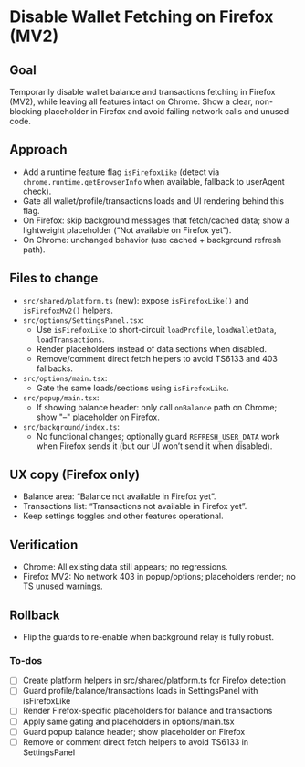 <!-- f602ada3-5549-4e26-8c92-702a82f5786c 3d7ca8a0-1748-4865-9776-88a6ad435369 -->
# Disable Wallet Fetching on Firefox (MV2)

## Goal
Temporarily disable wallet balance and transactions fetching in Firefox (MV2), while leaving all features intact on Chrome. Show a clear, non-blocking placeholder in Firefox and avoid failing network calls and unused code.

## Approach
- Add a runtime feature flag `isFirefoxLike` (detect via `chrome.runtime.getBrowserInfo` when available, fallback to userAgent check).
- Gate all wallet/profile/transactions loads and UI rendering behind this flag.
- On Firefox: skip background messages that fetch/cached data; show a lightweight placeholder (“Not available on Firefox yet”).
- On Chrome: unchanged behavior (use cached + background refresh path).

## Files to change
- `src/shared/platform.ts` (new): expose `isFirefoxLike()` and `isFirefoxMv2()` helpers.
- `src/options/SettingsPanel.tsx`:
  - Use `isFirefoxLike` to short-circuit `loadProfile`, `loadWalletData`, `loadTransactions`.
  - Render placeholders instead of data sections when disabled.
  - Remove/comment direct fetch helpers to avoid TS6133 and 403 fallbacks.
- `src/options/main.tsx`:
  - Gate the same loads/sections using `isFirefoxLike`.
- `src/popup/main.tsx`:
  - If showing balance header: only call `onBalance` path on Chrome; show "–" placeholder on Firefox.
- `src/background/index.ts`:
  - No functional changes; optionally guard `REFRESH_USER_DATA` work when Firefox sends it (but our UI won’t send it when disabled).

## UX copy (Firefox only)
- Balance area: “Balance not available in Firefox yet”.
- Transactions list: “Transactions not available in Firefox yet”.
- Keep settings toggles and other features operational.

## Verification
- Chrome: All existing data still appears; no regressions.
- Firefox MV2: No network 403 in popup/options; placeholders render; no TS unused warnings.

## Rollback
- Flip the guards to re-enable when background relay is fully robust.


### To-dos

- [ ] Create platform helpers in src/shared/platform.ts for Firefox detection
- [ ] Guard profile/balance/transactions loads in SettingsPanel with isFirefoxLike
- [ ] Render Firefox-specific placeholders for balance and transactions
- [ ] Apply same gating and placeholders in options/main.tsx
- [ ] Guard popup balance header; show placeholder on Firefox
- [ ] Remove or comment direct fetch helpers to avoid TS6133 in SettingsPanel